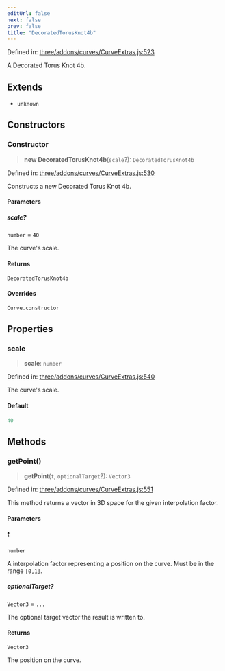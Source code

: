 ```yaml
---
editUrl: false
next: false
prev: false
title: "DecoratedTorusKnot4b"
---
```


Defined in: [three/addons/curves/CurveExtras.js:523](https://github.com/DefinitelyMaybe/three-i18n/blob/fa57b79433d1c349ffb23a78727299c8d4190136/three/addons/curves/CurveExtras.js#L523)

A Decorated Torus Knot 4b.

## Extends

- `unknown`

## Constructors

### Constructor

> **new DecoratedTorusKnot4b**(`scale`?): `DecoratedTorusKnot4b`

Defined in: [three/addons/curves/CurveExtras.js:530](https://github.com/DefinitelyMaybe/three-i18n/blob/fa57b79433d1c349ffb23a78727299c8d4190136/three/addons/curves/CurveExtras.js#L530)

Constructs a new Decorated Torus Knot 4b.

#### Parameters

##### scale?

`number` = `40`

The curve's scale.

#### Returns

`DecoratedTorusKnot4b`

#### Overrides

`Curve.constructor`

## Properties

### scale

> **scale**: `number`

Defined in: [three/addons/curves/CurveExtras.js:540](https://github.com/DefinitelyMaybe/three-i18n/blob/fa57b79433d1c349ffb23a78727299c8d4190136/three/addons/curves/CurveExtras.js#L540)

The curve's scale.

#### Default

```ts
40
```

## Methods

### getPoint()

> **getPoint**(`t`, `optionalTarget`?): `Vector3`

Defined in: [three/addons/curves/CurveExtras.js:551](https://github.com/DefinitelyMaybe/three-i18n/blob/fa57b79433d1c349ffb23a78727299c8d4190136/three/addons/curves/CurveExtras.js#L551)

This method returns a vector in 3D space for the given interpolation factor.

#### Parameters

##### t

`number`

A interpolation factor representing a position on the curve. Must be in the range `[0,1]`.

##### optionalTarget?

`Vector3` = `...`

The optional target vector the result is written to.

#### Returns

`Vector3`

The position on the curve.
